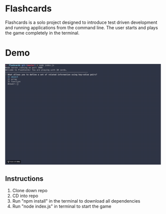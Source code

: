 # Flashcards

Flashcards is a solo project designed to introduce test driven development and running applications from the command line. The user starts and plays the game completely in the terminal.

# Demo
![Demo of game being played](flashcards.gif)

## Instructions
1. Clone down repo
2. CD into repo
3. Run "npm install" in the terminal to download all dependencies
4. Run "node index.js" in terminal to start the game 
